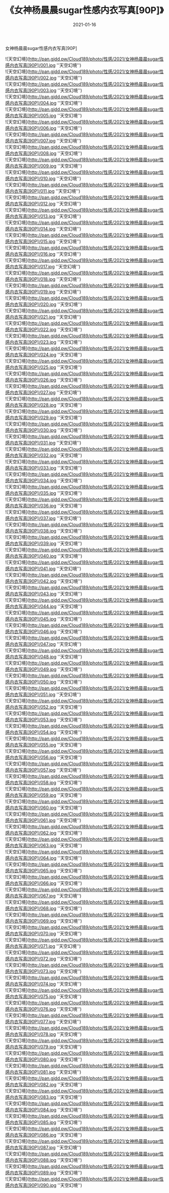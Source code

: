 ﻿---
layout: post
title:  《女神杨晨晨sugar性感内衣写真[90P]》
date:   2021-01-16
img: http://pan.gjdd.pw/Cloud189/photo/性感/2021/女神杨晨晨sugar性感内衣写真[90P]/000.jpg
categories: [美女, 性感, 泳衣]
---

女神杨晨晨sugar性感内衣写真[90P]



![天空幻境](http://pan.gjdd.pw/Cloud189/photo/性感/2021/女神杨晨晨sugar性感内衣写真[90P]/001.jpg ''天空幻境'') <br>
![天空幻境](http://pan.gjdd.pw/Cloud189/photo/性感/2021/女神杨晨晨sugar性感内衣写真[90P]/002.jpg ''天空幻境'') <br>
![天空幻境](http://pan.gjdd.pw/Cloud189/photo/性感/2021/女神杨晨晨sugar性感内衣写真[90P]/003.jpg ''天空幻境'') <br>
![天空幻境](http://pan.gjdd.pw/Cloud189/photo/性感/2021/女神杨晨晨sugar性感内衣写真[90P]/004.jpg ''天空幻境'') <br>
![天空幻境](http://pan.gjdd.pw/Cloud189/photo/性感/2021/女神杨晨晨sugar性感内衣写真[90P]/005.jpg ''天空幻境'') <br>
![天空幻境](http://pan.gjdd.pw/Cloud189/photo/性感/2021/女神杨晨晨sugar性感内衣写真[90P]/006.jpg ''天空幻境'') <br>
![天空幻境](http://pan.gjdd.pw/Cloud189/photo/性感/2021/女神杨晨晨sugar性感内衣写真[90P]/007.jpg ''天空幻境'') <br>
![天空幻境](http://pan.gjdd.pw/Cloud189/photo/性感/2021/女神杨晨晨sugar性感内衣写真[90P]/008.jpg ''天空幻境'') <br>
![天空幻境](http://pan.gjdd.pw/Cloud189/photo/性感/2021/女神杨晨晨sugar性感内衣写真[90P]/009.jpg ''天空幻境'') <br>
![天空幻境](http://pan.gjdd.pw/Cloud189/photo/性感/2021/女神杨晨晨sugar性感内衣写真[90P]/010.jpg ''天空幻境'') <br>
![天空幻境](http://pan.gjdd.pw/Cloud189/photo/性感/2021/女神杨晨晨sugar性感内衣写真[90P]/011.jpg ''天空幻境'') <br>
![天空幻境](http://pan.gjdd.pw/Cloud189/photo/性感/2021/女神杨晨晨sugar性感内衣写真[90P]/012.jpg ''天空幻境'') <br>
![天空幻境](http://pan.gjdd.pw/Cloud189/photo/性感/2021/女神杨晨晨sugar性感内衣写真[90P]/013.jpg ''天空幻境'') <br>
![天空幻境](http://pan.gjdd.pw/Cloud189/photo/性感/2021/女神杨晨晨sugar性感内衣写真[90P]/014.jpg ''天空幻境'') <br>
![天空幻境](http://pan.gjdd.pw/Cloud189/photo/性感/2021/女神杨晨晨sugar性感内衣写真[90P]/015.jpg ''天空幻境'') <br>
![天空幻境](http://pan.gjdd.pw/Cloud189/photo/性感/2021/女神杨晨晨sugar性感内衣写真[90P]/016.jpg ''天空幻境'') <br>
![天空幻境](http://pan.gjdd.pw/Cloud189/photo/性感/2021/女神杨晨晨sugar性感内衣写真[90P]/017.jpg ''天空幻境'') <br>
![天空幻境](http://pan.gjdd.pw/Cloud189/photo/性感/2021/女神杨晨晨sugar性感内衣写真[90P]/018.jpg ''天空幻境'') <br>
![天空幻境](http://pan.gjdd.pw/Cloud189/photo/性感/2021/女神杨晨晨sugar性感内衣写真[90P]/019.jpg ''天空幻境'') <br>
![天空幻境](http://pan.gjdd.pw/Cloud189/photo/性感/2021/女神杨晨晨sugar性感内衣写真[90P]/020.jpg ''天空幻境'') <br>
![天空幻境](http://pan.gjdd.pw/Cloud189/photo/性感/2021/女神杨晨晨sugar性感内衣写真[90P]/021.jpg ''天空幻境'') <br>
![天空幻境](http://pan.gjdd.pw/Cloud189/photo/性感/2021/女神杨晨晨sugar性感内衣写真[90P]/022.jpg ''天空幻境'') <br>
![天空幻境](http://pan.gjdd.pw/Cloud189/photo/性感/2021/女神杨晨晨sugar性感内衣写真[90P]/023.jpg ''天空幻境'') <br>
![天空幻境](http://pan.gjdd.pw/Cloud189/photo/性感/2021/女神杨晨晨sugar性感内衣写真[90P]/024.jpg ''天空幻境'') <br>
![天空幻境](http://pan.gjdd.pw/Cloud189/photo/性感/2021/女神杨晨晨sugar性感内衣写真[90P]/025.jpg ''天空幻境'') <br>
![天空幻境](http://pan.gjdd.pw/Cloud189/photo/性感/2021/女神杨晨晨sugar性感内衣写真[90P]/026.jpg ''天空幻境'') <br>
![天空幻境](http://pan.gjdd.pw/Cloud189/photo/性感/2021/女神杨晨晨sugar性感内衣写真[90P]/027.jpg ''天空幻境'') <br>
![天空幻境](http://pan.gjdd.pw/Cloud189/photo/性感/2021/女神杨晨晨sugar性感内衣写真[90P]/028.jpg ''天空幻境'') <br>
![天空幻境](http://pan.gjdd.pw/Cloud189/photo/性感/2021/女神杨晨晨sugar性感内衣写真[90P]/029.jpg ''天空幻境'') <br>
![天空幻境](http://pan.gjdd.pw/Cloud189/photo/性感/2021/女神杨晨晨sugar性感内衣写真[90P]/030.jpg ''天空幻境'') <br>
![天空幻境](http://pan.gjdd.pw/Cloud189/photo/性感/2021/女神杨晨晨sugar性感内衣写真[90P]/031.jpg ''天空幻境'') <br>
![天空幻境](http://pan.gjdd.pw/Cloud189/photo/性感/2021/女神杨晨晨sugar性感内衣写真[90P]/032.jpg ''天空幻境'') <br>
![天空幻境](http://pan.gjdd.pw/Cloud189/photo/性感/2021/女神杨晨晨sugar性感内衣写真[90P]/033.jpg ''天空幻境'') <br>
![天空幻境](http://pan.gjdd.pw/Cloud189/photo/性感/2021/女神杨晨晨sugar性感内衣写真[90P]/034.jpg ''天空幻境'') <br>
![天空幻境](http://pan.gjdd.pw/Cloud189/photo/性感/2021/女神杨晨晨sugar性感内衣写真[90P]/035.jpg ''天空幻境'') <br>
![天空幻境](http://pan.gjdd.pw/Cloud189/photo/性感/2021/女神杨晨晨sugar性感内衣写真[90P]/036.jpg ''天空幻境'') <br>
![天空幻境](http://pan.gjdd.pw/Cloud189/photo/性感/2021/女神杨晨晨sugar性感内衣写真[90P]/037.jpg ''天空幻境'') <br>
![天空幻境](http://pan.gjdd.pw/Cloud189/photo/性感/2021/女神杨晨晨sugar性感内衣写真[90P]/038.jpg ''天空幻境'') <br>
![天空幻境](http://pan.gjdd.pw/Cloud189/photo/性感/2021/女神杨晨晨sugar性感内衣写真[90P]/039.jpg ''天空幻境'') <br>
![天空幻境](http://pan.gjdd.pw/Cloud189/photo/性感/2021/女神杨晨晨sugar性感内衣写真[90P]/040.jpg ''天空幻境'') <br>
![天空幻境](http://pan.gjdd.pw/Cloud189/photo/性感/2021/女神杨晨晨sugar性感内衣写真[90P]/041.jpg ''天空幻境'') <br>
![天空幻境](http://pan.gjdd.pw/Cloud189/photo/性感/2021/女神杨晨晨sugar性感内衣写真[90P]/042.jpg ''天空幻境'') <br>
![天空幻境](http://pan.gjdd.pw/Cloud189/photo/性感/2021/女神杨晨晨sugar性感内衣写真[90P]/043.jpg ''天空幻境'') <br>
![天空幻境](http://pan.gjdd.pw/Cloud189/photo/性感/2021/女神杨晨晨sugar性感内衣写真[90P]/044.jpg ''天空幻境'') <br>
![天空幻境](http://pan.gjdd.pw/Cloud189/photo/性感/2021/女神杨晨晨sugar性感内衣写真[90P]/045.jpg ''天空幻境'') <br>
![天空幻境](http://pan.gjdd.pw/Cloud189/photo/性感/2021/女神杨晨晨sugar性感内衣写真[90P]/046.jpg ''天空幻境'') <br>
![天空幻境](http://pan.gjdd.pw/Cloud189/photo/性感/2021/女神杨晨晨sugar性感内衣写真[90P]/047.jpg ''天空幻境'') <br>
![天空幻境](http://pan.gjdd.pw/Cloud189/photo/性感/2021/女神杨晨晨sugar性感内衣写真[90P]/048.jpg ''天空幻境'') <br>
![天空幻境](http://pan.gjdd.pw/Cloud189/photo/性感/2021/女神杨晨晨sugar性感内衣写真[90P]/049.jpg ''天空幻境'') <br>
![天空幻境](http://pan.gjdd.pw/Cloud189/photo/性感/2021/女神杨晨晨sugar性感内衣写真[90P]/050.jpg ''天空幻境'') <br>
![天空幻境](http://pan.gjdd.pw/Cloud189/photo/性感/2021/女神杨晨晨sugar性感内衣写真[90P]/051.jpg ''天空幻境'') <br>
![天空幻境](http://pan.gjdd.pw/Cloud189/photo/性感/2021/女神杨晨晨sugar性感内衣写真[90P]/052.jpg ''天空幻境'') <br>
![天空幻境](http://pan.gjdd.pw/Cloud189/photo/性感/2021/女神杨晨晨sugar性感内衣写真[90P]/053.jpg ''天空幻境'') <br>
![天空幻境](http://pan.gjdd.pw/Cloud189/photo/性感/2021/女神杨晨晨sugar性感内衣写真[90P]/054.jpg ''天空幻境'') <br>
![天空幻境](http://pan.gjdd.pw/Cloud189/photo/性感/2021/女神杨晨晨sugar性感内衣写真[90P]/055.jpg ''天空幻境'') <br>
![天空幻境](http://pan.gjdd.pw/Cloud189/photo/性感/2021/女神杨晨晨sugar性感内衣写真[90P]/056.jpg ''天空幻境'') <br>
![天空幻境](http://pan.gjdd.pw/Cloud189/photo/性感/2021/女神杨晨晨sugar性感内衣写真[90P]/057.jpg ''天空幻境'') <br>
![天空幻境](http://pan.gjdd.pw/Cloud189/photo/性感/2021/女神杨晨晨sugar性感内衣写真[90P]/058.jpg ''天空幻境'') <br>
![天空幻境](http://pan.gjdd.pw/Cloud189/photo/性感/2021/女神杨晨晨sugar性感内衣写真[90P]/059.jpg ''天空幻境'') <br>
![天空幻境](http://pan.gjdd.pw/Cloud189/photo/性感/2021/女神杨晨晨sugar性感内衣写真[90P]/060.jpg ''天空幻境'') <br>
![天空幻境](http://pan.gjdd.pw/Cloud189/photo/性感/2021/女神杨晨晨sugar性感内衣写真[90P]/061.jpg ''天空幻境'') <br>
![天空幻境](http://pan.gjdd.pw/Cloud189/photo/性感/2021/女神杨晨晨sugar性感内衣写真[90P]/062.jpg ''天空幻境'') <br>
![天空幻境](http://pan.gjdd.pw/Cloud189/photo/性感/2021/女神杨晨晨sugar性感内衣写真[90P]/063.jpg ''天空幻境'') <br>
![天空幻境](http://pan.gjdd.pw/Cloud189/photo/性感/2021/女神杨晨晨sugar性感内衣写真[90P]/064.jpg ''天空幻境'') <br>
![天空幻境](http://pan.gjdd.pw/Cloud189/photo/性感/2021/女神杨晨晨sugar性感内衣写真[90P]/065.jpg ''天空幻境'') <br>
![天空幻境](http://pan.gjdd.pw/Cloud189/photo/性感/2021/女神杨晨晨sugar性感内衣写真[90P]/066.jpg ''天空幻境'') <br>
![天空幻境](http://pan.gjdd.pw/Cloud189/photo/性感/2021/女神杨晨晨sugar性感内衣写真[90P]/067.jpg ''天空幻境'') <br>
![天空幻境](http://pan.gjdd.pw/Cloud189/photo/性感/2021/女神杨晨晨sugar性感内衣写真[90P]/068.jpg ''天空幻境'') <br>
![天空幻境](http://pan.gjdd.pw/Cloud189/photo/性感/2021/女神杨晨晨sugar性感内衣写真[90P]/069.jpg ''天空幻境'') <br>
![天空幻境](http://pan.gjdd.pw/Cloud189/photo/性感/2021/女神杨晨晨sugar性感内衣写真[90P]/070.jpg ''天空幻境'') <br>
![天空幻境](http://pan.gjdd.pw/Cloud189/photo/性感/2021/女神杨晨晨sugar性感内衣写真[90P]/071.jpg ''天空幻境'') <br>
![天空幻境](http://pan.gjdd.pw/Cloud189/photo/性感/2021/女神杨晨晨sugar性感内衣写真[90P]/072.jpg ''天空幻境'') <br>
![天空幻境](http://pan.gjdd.pw/Cloud189/photo/性感/2021/女神杨晨晨sugar性感内衣写真[90P]/073.jpg ''天空幻境'') <br>
![天空幻境](http://pan.gjdd.pw/Cloud189/photo/性感/2021/女神杨晨晨sugar性感内衣写真[90P]/074.jpg ''天空幻境'') <br>
![天空幻境](http://pan.gjdd.pw/Cloud189/photo/性感/2021/女神杨晨晨sugar性感内衣写真[90P]/075.jpg ''天空幻境'') <br>
![天空幻境](http://pan.gjdd.pw/Cloud189/photo/性感/2021/女神杨晨晨sugar性感内衣写真[90P]/076.jpg ''天空幻境'') <br>
![天空幻境](http://pan.gjdd.pw/Cloud189/photo/性感/2021/女神杨晨晨sugar性感内衣写真[90P]/077.jpg ''天空幻境'') <br>
![天空幻境](http://pan.gjdd.pw/Cloud189/photo/性感/2021/女神杨晨晨sugar性感内衣写真[90P]/078.jpg ''天空幻境'') <br>
![天空幻境](http://pan.gjdd.pw/Cloud189/photo/性感/2021/女神杨晨晨sugar性感内衣写真[90P]/079.jpg ''天空幻境'') <br>
![天空幻境](http://pan.gjdd.pw/Cloud189/photo/性感/2021/女神杨晨晨sugar性感内衣写真[90P]/080.jpg ''天空幻境'') <br>
![天空幻境](http://pan.gjdd.pw/Cloud189/photo/性感/2021/女神杨晨晨sugar性感内衣写真[90P]/081.jpg ''天空幻境'') <br>
![天空幻境](http://pan.gjdd.pw/Cloud189/photo/性感/2021/女神杨晨晨sugar性感内衣写真[90P]/082.jpg ''天空幻境'') <br>
![天空幻境](http://pan.gjdd.pw/Cloud189/photo/性感/2021/女神杨晨晨sugar性感内衣写真[90P]/083.jpg ''天空幻境'') <br>
![天空幻境](http://pan.gjdd.pw/Cloud189/photo/性感/2021/女神杨晨晨sugar性感内衣写真[90P]/084.jpg ''天空幻境'') <br>
![天空幻境](http://pan.gjdd.pw/Cloud189/photo/性感/2021/女神杨晨晨sugar性感内衣写真[90P]/085.jpg ''天空幻境'') <br>
![天空幻境](http://pan.gjdd.pw/Cloud189/photo/性感/2021/女神杨晨晨sugar性感内衣写真[90P]/086.jpg ''天空幻境'') <br>
![天空幻境](http://pan.gjdd.pw/Cloud189/photo/性感/2021/女神杨晨晨sugar性感内衣写真[90P]/087.jpg ''天空幻境'') <br>
![天空幻境](http://pan.gjdd.pw/Cloud189/photo/性感/2021/女神杨晨晨sugar性感内衣写真[90P]/088.jpg ''天空幻境'') <br>
![天空幻境](http://pan.gjdd.pw/Cloud189/photo/性感/2021/女神杨晨晨sugar性感内衣写真[90P]/089.jpg ''天空幻境'') <br>
![天空幻境](http://pan.gjdd.pw/Cloud189/photo/性感/2021/女神杨晨晨sugar性感内衣写真[90P]/090.jpg ''天空幻境'') <br>